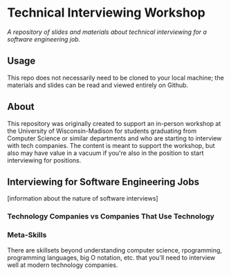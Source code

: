 # Technical Interviewing Workshop

_A repository of slides and materials about technical interviewing for a software engineering job._

## Usage

This repo does not necessarily need to be cloned to your local machine; the materials and slides can be read and viewed entirely on Github.

## About

This repository was originally created to support an in-person workshop at the University of Wisconsin-Madison for students graduating from Computer Science or similar departments and who are starting to interview with tech companies. The content is meant to support the workshop, but also may have value in a vacuum if you're also in the position to start interviewing for positions.

## Interviewing for Software Engineering Jobs

[information about the nature of software interviews]

### Technology Companies vs Companies That Use Technology

### Meta-Skills

There are skillsets beyond understanding computer science, rpogramming, programming languages, big O notation, etc. that you'll need to interview well at modern technology companies.
